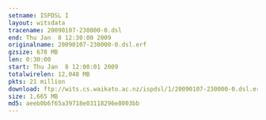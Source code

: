 ```yaml
---
setname: ISPDSL I
layout: witsdata
tracename: 20090107-230000-0.dsl
end: Thu Jan  8 12:30:00 2009
originalname: 20090107-230000-0.dsl.erf
gzsize: 678 MB
len: 0:30:00
start: Thu Jan  8 12:00:01 2009
totalwirelen: 12,048 MB
pkts: 21 million
download: ftp://wits.cs.waikato.ac.nz/ispdsl/1/20090107-230000-0.dsl.erf.gz
size: 1,665 MB
md5: aeeb0b6f65a39718e03118296e8003bb
---
```

